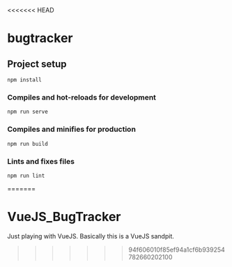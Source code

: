 <<<<<<< HEAD
# bugtracker

## Project setup
```
npm install
```

### Compiles and hot-reloads for development
```
npm run serve
```

### Compiles and minifies for production
```
npm run build
```

### Lints and fixes files
```
npm run lint
```
=======
# VueJS_BugTracker
Just playing with VueJS. Basically this is a VueJS sandpit.
>>>>>>> 94f606010f85ef94a1cf6b939254782660202100
